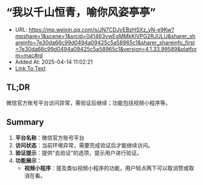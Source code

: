 # “我以千山恒青，喻你风姿亭亭”
- URL: https://mp.weixin.qq.com/s/JN7CDJyEBzHSXz_yN-e9Kw?mpshare=1&scene=1&srcid=041463vwEgMMkKlVPG2RJULU&sharer_shareinfo=7e30da66c99d0494a09425c5a58965c1&sharer_shareinfo_first=7e30da66c99d0494a09425c5a58965c1&version=4.1.33.99589&platform=mac#rd
- Added At: 2025-04-14 11:02:21
- [Link To Text](2025-04-14-“我以千山恒青，喻你风姿亭亭”_raw.md)

## TL;DR
微信官方账号平台访问异常，需验证后继续；功能包括视频小程序等。

## Summary
1. **平台名称**：微信官方账号平台
2. **访问状态**：当前环境异常，需要完成验证后才能继续访问。
3. **验证提示**：提供“去验证”的选项，提示用户进行验证。
4. **功能展示**：
   - **视频小程序**：提及类似视频小程序的功能，用户轻点两下可以取消赞或取消在看。
